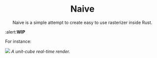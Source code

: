 <h1 align="center"> Naive</h1>

<p align="center">Naive is a simple attempt to create easy to use rasterizer inside Rust.</p>

:alert:**WIP**

For instance: 

![](imgs/unit_cube.gif)
*A unit-cube real-time render.*